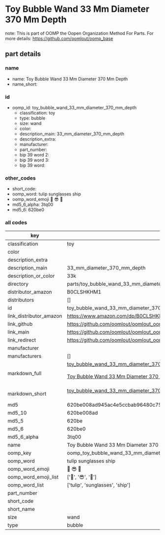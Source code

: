 # Toy Bubble Wand 33 Mm Diameter 370 Mm Depth  

note: This is part of OOMP the Oopen Organization Method For Parts. For more details: https://github.com/oomlout/oomp_base

##  part details
  







### name
* name: Toy Bubble Wand 33 Mm Diameter 370 Mm Depth
* name_short: 
### id
* oomp_id: toy_bubble_wand_33_mm_diameter_370_mm_depth
  * classification: toy
  * type: bubble
  * size: wand
  * color: 
  * description_main: 33_mm_diameter_370_mm_depth
  * description_extra: 
  * manufacturer: 
  * part_number: 
  * bip 39 word 2: 
  * bip 39 word 3: 
  * bip 39 word: 

### other_codes
* short_code: 
* oomp_word: tulip sunglasses ship
* oomp_word_emoji :tulip: :sunglasses: :ship:
* md5_6_alpha: 3tq00
* md5_6: 620be0









### all codes 
| key | value |  
| --- | --- |  
| classification | toy |  
| color |  |  
| description_extra |  |  
| description_main | 33_mm_diameter_370_mm_depth |  
| description_or_color | 33k |  
| directory | parts/toy_bubble_wand_33_mm_diameter_370_mm_depth |  
| distributor_amazon | B0CLSHKHM1 |  
| distributors | [] |  
| id | toy_bubble_wand_33_mm_diameter_370_mm_depth |  
| link_distributor_amazon | https://www.amazon.com/dp/B0CLSHKHM1 |  
| link_github | https://github.com/oomlout/oomlout_oomp_version_1_messy/tree/main/parts/toy_bubble_wand_33_mm_diameter_370_mm_depth |  
| link_main | https://github.com/oomlout/oomlout_oomp_version_1_messy/tree/main/parts/toy_bubble_wand_33_mm_diameter_370_mm_depth |  
| link_redirect | https://github.com/oomlout/oomlout_oomp_version_1_messy/tree/main/parts/toy_bubble_wand_33_mm_diameter_370_mm_depth |  
| manufacturer |  |  
| manufacturers | [] |  
| markdown_full | [toy_bubble_wand_33_mm_diameter_370_mm_depth](none)<br>[](none)<br>[Toy Bubble Wand 33 Mm Diameter 370 Mm Depth](none)<br><br> |  
| markdown_short | [toy_bubble_wand_33_mm_diameter_370_mm_depth](none)<br><br> |  
| md5 | 620be008ad945ac4e5ccbab96480c757 |  
| md5_10 | 620be008ad |  
| md5_5 | 620be |  
| md5_6 | 620be0 |  
| md5_6_alpha | 3tq00 |  
| name | Toy Bubble Wand 33 Mm Diameter 370 Mm Depth |  
| oomp_key | oomp_toy_bubble_wand_33_mm_diameter_370_mm_depth |  
| oomp_word | tulip sunglasses ship |  
| oomp_word_emoji | :tulip: :sunglasses: :ship: |  
| oomp_word_emoji_list | [':tulip:', ':sunglasses:', ':ship:'] |  
| oomp_word_list | ['tulip', 'sunglasses', 'ship'] |  
| part_number |  |  
| short_code |  |  
| short_name |  |  
| size | wand |  
| type | bubble |  
